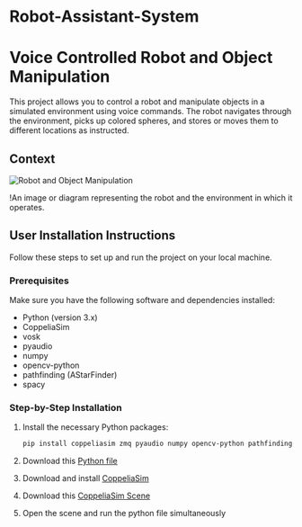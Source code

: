 # Robot-Assistant-System
# Voice Controlled Robot and Object Manipulation

This project allows you to control a robot and manipulate objects in a simulated environment using voice commands. The robot navigates through the environment, picks up colored spheres, and stores or moves them to different locations as instructed.

## Context

![Robot and Object Manipulation](url_to_image)

!An image or diagram representing the robot and the environment in which it operates.

## User Installation Instructions

Follow these steps to set up and run the project on your local machine.

### Prerequisites

Make sure you have the following software and dependencies installed:

- Python (version 3.x)
- CoppeliaSim
- vosk
- pyaudio
- numpy
- opencv-python
- pathfinding (AStarFinder)
- spacy

### Step-by-Step Installation


1. Install the necessary Python packages:
   ```bash
   pip install coppeliasim zmq pyaudio numpy opencv-python pathfinding spacy
   ```
2. Download this [Python file](https://github.com/MasamManiss/Robot-Assistant-System/blob/main/Final.py)   
3. Download and install [CoppeliaSim](https://www.coppeliarobotics.com/)
   
4. Download this [CoppeliaSim Scene](https://github.com/MasamManiss/Robot-Assistant-System/blob/main/Final.ttt)
   
5. Open the scene and run the python file simultaneously
